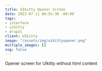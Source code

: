 ```yaml
---
title: UIkitty Opener Screen
date: 2023-07-11 08:55:30 -08:00
tags:
- interface
- uikitty
- drupal
client: UIkitty
image: "/assets/img/uikittyopener.png"
multiple_images: []
svg: false
---
```


Opener screen for UIkitty without html content
